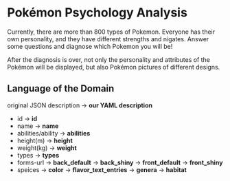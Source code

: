# Pokémon Psychology Analysis
Currently, there are more than 800 types of Pokemon.
Everyone has their own personality, and they have different strengths and nigates. Answer some questions and diagnose which Pokemon you will be!

After the diagnosis is over, not only the personality and attributes of the Pokémon will be displayed, but also Pokémon pictures of different designs.

## Language of the Domain
original JSON description -> **our YAML description**

- id -> **id**
- name -> **name**
- abilities/ability -> **abilities**
- height(m) -> **height**
- weight(kg) -> **weight**
- types -> **types**
- forms-url -> **back_default**
            -> **back_shiny**
            -> **front_default**
            -> **front_shiny**
- speices   -> **color**
            -> **flavor_text_entries**
            -> **genera**
            -> **habitat**

